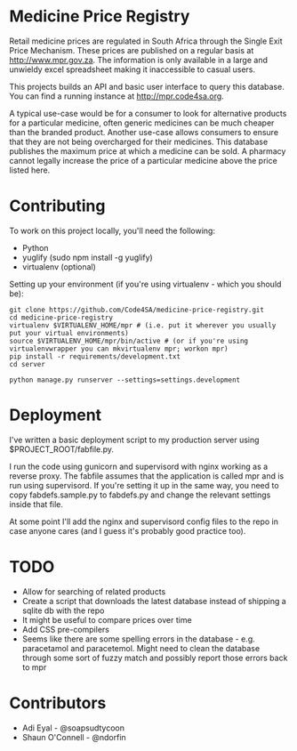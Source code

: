 Medicine Price Registry
=======================

Retail medicine prices are regulated in South Africa through the Single Exit Price Mechanism. These prices are published on a regular basis at http://www.mpr.gov.za. The information is only available in a large and unwieldy excel spreadsheet making it inaccessible to casual users. 

This projects builds an API and basic user interface to query this database. You can find a running instance at http://mpr.code4sa.org.

A typical use-case would be for a consumer to look for alternative products for a particular medicine, often generic medicines can be much cheaper than the branded product.
Another use-case allows consumers to ensure that they are not being overcharged for their medicines. This database publishes the maximum price at which a medicine can be sold. A pharmacy cannot legally increase the price of a particular medicine above the price listed here.

Contributing
============

To work on this project locally, you'll need the following:
- Python
- yuglify (sudo npm install -g yuglify)
- virtualenv (optional)

Setting up your environment (if you're using virtualenv - which you should be):

    git clone https://github.com/Code4SA/medicine-price-registry.git
    cd medicine-price-registry
    virtualenv $VIRTUALENV_HOME/mpr # (i.e. put it wherever you usually put your virtual environments)
    source $VIRTUALENV_HOME/mpr/bin/active # (or if you're using virtualenvwrapper you can mkvirtualenv mpr; workon mpr)
    pip install -r requirements/development.txt
    cd server

    python manage.py runserver --settings=settings.development

Deployment
==========

I've written a basic deployment script to my production server using $PROJECT_ROOT/fabfile.py.

I run the code using gunicorn and supervisord with nginx working as a reverse proxy. The fabfile assumes that the application is called mpr and is run using supervisord. If you're setting it up in the same way, you need to copy fabdefs.sample.py to fabdefs.py and change the relevant settings inside that file. 

At some point I'll add the nginx and supervisord config files to the repo in case anyone cares (and I guess it's probably good practice too).

TODO
====

* Allow for searching of related products
* Create a script that downloads the latest database instead of shipping a sqlite db with the repo
* It might be useful to compare prices over time
* Add CSS pre-compilers
* Seems like there are some spelling errors in the database - e.g. paracetamol and paracetemol. Might need to clean the database through some sort of fuzzy match and possibly report those errors back to mpr

Contributors
============
- Adi Eyal - @soapsudtycoon
- Shaun O'Connell - @ndorfin
